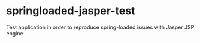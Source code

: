 springloaded-jasper-test
========================

Test application in order to reproduce spring-loaded issues with Jasper JSP engine
